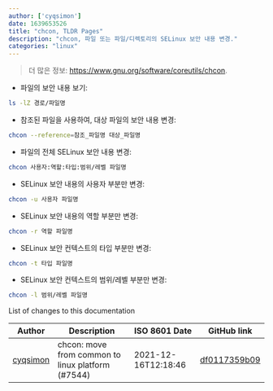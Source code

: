 ```yaml
---
author: ['cyqsimon']
date: 1639653526
title: "chcon, TLDR Pages"
description: "chcon, 파일 또는 파일/디렉토리의 SELinux 보안 내용 변경."
categories: "linux"
---
```

> 더 많은 정보: <https://www.gnu.org/software/coreutils/chcon>.

- 파일의 보안 내용 보기:

```bash
ls -lZ 경로/파일명
```

- 참조된 파일을 사용하여, 대상 파일의 보안 내용 변경:

```bash
chcon --reference=참조_파일명 대상_파일명
```

- 파일의 전체 SELinux 보안 내용 변경:

```bash
chcon 사용자:역할:타입:범위/레벨 파일명
```

- SELinux 보안 내용의 사용자 부분만 변경:

```bash
chcon -u 사용자 파일명
```

- SELinux 보안 내용의 역할 부분만 변경:

```bash
chcon -r 역할 파일명
```

- SELinux 보안 컨텍스트의 타입 부분만 변경:

```bash
chcon -t 타입 파일명
```

- SELinux 보안 컨텍스트의 범위/레벨 부분만 변경:

```bash
chcon -l 범위/레벨 파일명
```
List of changes to this documentation


Author | Description | ISO 8601 Date | GitHub link
------|-----|-----|-----
[cyqsimon](mailto:28627918+cyqsimon@users.noreply.github.com) | chcon: move from common to linux platform (#7544) | 2021-12-16T12:18:46 | [df0117359b09](https://github.com/tldr-pages/tldr/commit/df0117359b099af835e8d16c88ff631b7e71f804)

